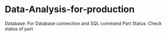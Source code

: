 # Data-Analysis-for-production
Database: For Database connection and SQL command
Part Status: Check status of part
